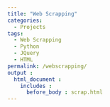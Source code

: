 ```yaml
---
title: "Web Scrapping"
categories:
  - Projects
tags:
  - Web Scrapping
  - Python
  - JQuery
  - HTML
permalink: /webscrapping/
output :
  html_document :
    includes :
      before_body : scrap.html
---
```

